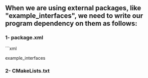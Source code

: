 ## When we are using external packages, like "example_interfaces", we need to write our program dependency on them as follows:

### 1- package.xml
´´´xml

  <depend>example_interfaces</depend>


### 2- CMakeLists.txt

